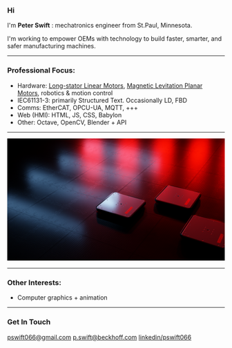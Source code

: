 

### Hi

I'm **Peter Swift** : mechatronics engineer from St.Paul, Minnesota.

I'm working to empower OEMs with technology to build faster, smarter, and safer manufacturing machines.

---

### Professional Focus:

- Hardware: [Long-stator Linear Motors](https://www.beckhoff.com/xts), [Magnetic Levitation Planar Motors](https://www.beckhoff.com/xplanar), robotics & motion control
- IEC61131-3: primarily Structured Text. Occasionally LD, FBD
- Comms: EtherCAT, OPCU-UA, MQTT, +++
- Web (HMI): HTML, JS, CSS, Babylon
- Other: Octave, OpenCV, Blender + API

---

![PlanarRender](Planar1920.png)

--- 

### Other Interests:

- Computer graphics + animation

---

### Get In Touch

pswift066@gmail.com
p.swift@beckhoff.com
[linkedin/pswift066](linkedin.com/in/pswift066)

